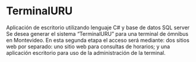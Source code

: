 # TerminalURU
Aplicación de escritorio utilizando lenguaje C# y base de datos SQL server
Se desea generar el sistema “TerminalURU” para una terminal de ómnibus en Montevideo. En esta segunda
etapa el acceso será mediante: dos sitios web por separado: uno sitio web para consultas de horarios; y una
aplicación escritorio para uso de la administración de la terminal.
